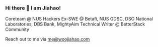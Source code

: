### Hi there 👋 I am Jiahao!

Coreteam @ NUS Hackers
Ex-SWE @ Betafi, NUS GDSC, DSO National Laboratories, DBS Bank, MightyAim
Technical Writer @ BetterStack Community

Reach out to me via me@woojiahao.com
